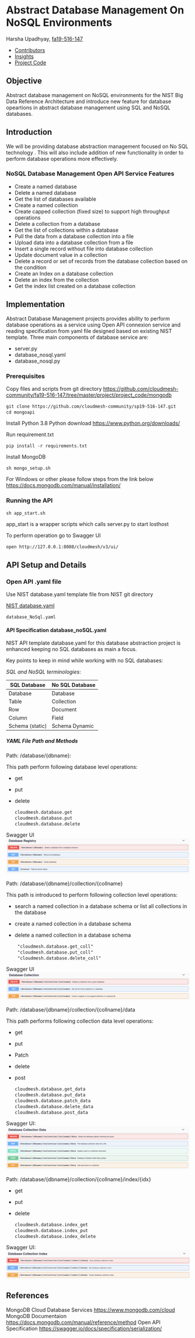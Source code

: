 # Abstract Database Management On NoSQL Environments

Harsha Upadhyay, [fa19-516-147](https://github.com/cloudmesh-community/fa19-516-147/edit/master/project/report_616.md)

* [Contributors](https://github.com/cloudmesh-community/fa19-516-147/graphs/contributors)
* [Insights](https://github.com/cloudmesh-community/fa19-516-147/pulse)
* [Project Code](https://github.com/cloudmesh-community/fa19-516-147/tree/master/project/project_code/mongodb)

## Objective

Abstract database management on NoSQL environments for the NIST Big Data Reference Architecture and introduce new feature for database opeartions in abstract database management using SQL and NoSQL databases.

## Introduction

We will be providing database abstraction management focused on No SQL technology . 
This will also include addition of new functionality in order to perform database operations more effectively.

### NoSQL Database Management Open API Service Features

* Create a named database
* Delete a named database
* Get the list of databases available
* Create a named collection
* Create capped collection (fixed size) to support high throughput operations
* Delete a collection from a database
* Get the list of collections within a database
* Pull the data from a database collection into a file
* Upload data into a database collection from a file
* Insert a single record without file into database collection
* Update document value in a collection
* Delete a record or set of records from the database collection based on the condition 
* Create an Index on a database collection
* Delete an index from the collection
* Get the index list created on a database collection

## Implementation

Abstract Database Management projects provides ability to perform
database operations as a service using Open API connexion service and
reading specification from yaml file designed based on existing NIST
template. Three main components of database service are:

* server.py 
* database_nosql.yaml
* database_nosql.py

### Prerequisites

Copy files and scripts from git directory 
<https://github.com/cloudmesh-community/fa19-516-147/tree/master/project/project_code/mongodb>
```buildoutcfg
git clone https://github.com/cloudmesh-community/sp19-516-147.git
cd mongoapi
```

Install Python 3.8 
Python download <https://www.python.org/downloads/>

Run requirement.txt
```buildoutcfg
pip install -r requirements.txt
```
Install MongoDB 

```buildoutcfg
sh mongo_setup.sh
```
For Windows or other please follow steps from the link below
 <https://docs.mongodb.com/manual/installation/>
 
### Running the API

```buildoutcfg
sh app_start.sh
```
app_start is a wrapper scripts which calls server.py to start losthost

To perform operation go to Swagger UI

```buildoutcfg
open http://127.0.0.1:8080/cloudmesh/v3/ui/

```

## API Setup and Details

### Open API .yaml file

Use NIST database.yaml template file from NIST git directory

[NIST database.yaml](https://github.com/cloudmesh/cloudmesh-nist/blob/master/spec/database.yaml)

```buildoutcfg
database_NoSql.yaml
```

#### API Specification database_noSQL.yaml

NIST API template database.yaml for this database abstraction project is
enhanced keeping no SQL databases as main a focus. 

Key points to keep in mind while working with no SQL databases:


*SQL and NoSQL terminologies*: 

|**SQL Database**| **No SQL Database**|
-----------------|--------------------|
| Database       | Database           |
| Table          | Collection         |
| Row            | Document           |
| Column         | Field              |
| Schema (static)| Schema Dynamic     |



##### YAML File Path and Methods

Path: /database/{dbname}:

This path perform following database level operations:

* get
* put 
* delete

   ```
   cloudmesh.database.get
   cloudmesh.database.put
   cloudmesh.database.delete
   ```
Swagger UI 
![](image/DB_Registry.png)

Path: /database/{dbname}/collection/{collname}

This path is introduced to perform following collection level operations:
 
 * search a named collection in a database schema or list all collections in the database 
 * create a named collection in a database schema
 * delete a named collection in a database schema
 
   ```
    "cloudmesh.database.get_coll" 
    "cloudmesh.database.put_coll" 
    "cloudmesh.database.delete_coll" 
   ```
   
Swagger UI
![](image/DB_Collection.png)
   
Path: /database/{dbname}/collection/{collname}/data

This path performs following collection data level operations:

* get
* put
* Patch
* delete
* post

   ```
   cloudmesh.database.get_data
   cloudmesh.database.put_data
   cloudmesh.database.patch_data
   cloudmesh.database.delete_data
   cloudmesh.database.post_data
   ```
Swagger UI:
![](image/DB_Collection_Data.png)

Path: /database/{dbname}/collection/{collname}/index/{idx}

* get
* put
* delete

   ```
   cloudmesh.database.index_get
   cloudmesh.database.index_put
   cloudmesh.database.index_delete
   ```
Swagger UI:
![](image/DB_Collection_Index.png)

## References

MongoDB Cloud Database Services <https://www.mongodb.com/cloud>
MongoDB Documentaion <https://docs.mongodb.com/manual/reference/method>
Open API Specification <https://swagger.io/docs/specification/serialization/>